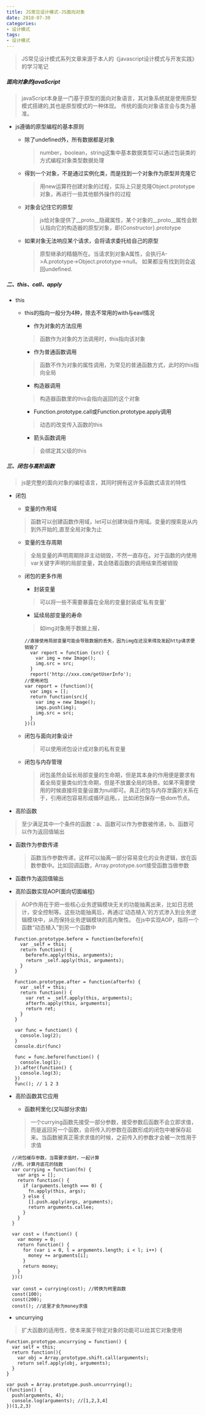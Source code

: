 ```yaml
---
title: JS常见设计模式-JS面向对象
date: 2018-07-30
categories:
- 设计模式
tags: 
- 设计模式
---
```


>JS常见设计模式系列文章来源于本人的《javascript设计模式与开发实践》的学习笔记

##### 面向对象的javaScript
> javaScript本身是一门基于原型的面向对象语言，其对象系统就是使用原型模式搭建的,其也是原型模式的一种体现。
> 传统的面向对象语言会与类为基准。
 
  + js遵循的原型编程的基本原则

    - 除了undefined外，所有数据都是对象
      >number，boolean，string这集中基本数据类型可以通过包装类的方式编程对象类型数据处理
    - 得到一个对象，不是通过实例化类，而是找到一个对象作为原型并克隆它
      >用new运算符创建对象的过程，实际上只是克隆Object.prototype对象，再进行一些其他额外操作的过程
    - 对象会记住它的原型
      >js给对象提供了__proto__隐藏属性，某个对象的__proto__属性会默认指向它的构造器的原型对象，即{Constructor}.prototype
    - 如果对象无法响应某个请求，会将请求委托给自己的原型
      >原型继承的精髓所在。当请求到对象A属性，会执行A->A.prototype->Object.prototype->null。
      >如果都没有找到则会返回undefined.

##### 二、this、call、apply

+ this

  - this的指向一般分为4种，除去不常用的with与eavl情况

    - 作为对象的方法应用
    > 函数作为对象的方法调用时，this指向该对象
    - 作为普通函数调用
    > 函数不作为对象的属性调用，为常见的普通函数方式，此时的this指向全局
    - 构造器调用
    > 构造器函数里的this会指向返回的这个对象
    - Function.prototype.call或Function.prototype.apply调用
    > 动态的改变传入函数的this
    - 箭头函数调用
    > 会绑定其父级的this


##### 三、闭包与高阶函数
> js是完整的面向对象的编程语言，其同时拥有这许多函数式语言的特性

+ 闭包

  - 变量的作用域
  > 函数可以创建函数作用域，let可以创建块级作用域。变量的搜索是从内到外开始的,直至全局对象为止

  - 变量的生存周期
  > 全局变量的声明周期除非主动销毁，不然一直存在。对于函数的内使用var关键字声明的局部变量，其会随着函数的调用结束而被销毁

  - 闭包的更多作用

    - 封装变量
    >可以将一些不需要暴露在全局的变量封装成'私有变量'

    - 延续局部变量的寿命
    > 如img对象用于数据上报，

    ```
    //直接使用局部变量可能会导致数据的丢失，因为img在还没来得及发起http请求便销毁了
      var report = function (src) {
        var img = new Image();
        img.src = src;
      }
      report('http://xxx.com/getUserInfo');
    //使用闭包
    var report = (function(){
      var imgs = [];
      return function(src){
        var img = new Image();
        imgs.push(img);
        img.src = src;
      }
    })()
    ```
  
  - 闭包与面向对象设计
    > 可以使用闭包设计成对象的私有变量

  - 闭包与内存管理
    >闭包虽然会延长局部变量的生命期，但是其本身的作用便是要求有着全局变量类似的生命期，但是不放置全局的场景。如果不需要使用的时候直接将变量设置为null即可。真正闭包与内存泄露的关系在于，引用闭包容易形成循环运用。，比如闭包保存一些dom节点。

+ 高阶函数
> 至少满足其中一个条件的函数：a、函数可以作为参数被传递，b、函数可以作为返回值输出

  - 函数作为参数传递
    > 函数当作参数传递，这样可以抽离一部分容易变化的业务逻辑，放在函数参数中。比如回调函数，Array.prototype.sort接受函数当做参数

  - 函数作为返回值输出

+ 高阶函数实现AOP(面向切面编程)
> AOP作用在于把一些核心业务逻辑模块无关的功能抽离出来，比如日志统计，安全控制等。这些功能抽离后，再通过'动态植入'的方式渗入到业务逻辑模块中，从而保持业务逻辑模块的高内聚性。
> 在js中实现AOP，指将一个函数“动态植入”到另一个函数中
```
   Function.prototype.before = function(beforefn){
     var _self = this;
     return function() {
       beforefn.apply(this, arguments);
       return _self.apply(this, arguments);
     }
   }

   Function.prototype.after = function(afterfn) {
     var _self = this;
     return function() {
       var ret = _self.apply(this, arguments);
       afterfn.apply(this, arguments);
       return ret;
     }
   }

   var func = function() {
     console.log(2);
   }
   console.dir(func)

   func = func.before(function() {
     console.log(1);
   }).after(function() {
     console.log(3);
   })
   func(); // 1 2 3
```

  + 高阶函数其它应用

    - 函数柯里化(又叫部分求值)
    > 一个currying函数先接受一部分参数，接受参数后函数不会立即求值，而是返回另一个函数，会将传入的参数在函数形成的闭包中被保存起来。当函数被真正需求求值的时候，之前传入的参数才会被一次性用于求值

  ```
    //闭包缓存参数，当需要求值时，一起计算
    //例，计算月底花的钱数
    var currying = function(fn) {
      var args = [];
      return function() {
        if (arguments.length === 0) {
          fn.apply(this, args);
        } else {
          [].push.apply(args, arguments);
          return arguments.callee;
        }
      }
    }

    var cost = (function() {
      var money = 0;
      return function() {
        for (var i = 0, l = arguments.length; i < l; i++) {
          money += arguments[i];
        }
        return money;
      }
    })()

    var const = currying(cost); //转换为柯里函数
    const(100);
    const(200);
    const(); //这里才会为money求值
  ```

  + uncurrying
  >扩大函数的适用性，使本来属于特定对象的功能可以给其它对象使用
  ```
  Function.prototype.uncurrying = function() {
    var self = this;
    return function(){
      var obj = Array.prototype.shift.call(arguments);
      return self.apply(obj, arguments);
    }
  }

  var push = Array.prototype.push.uncurrrying();
  (function() {
    push(arguments, 4);
    console.log(arguments); //[1,2,3,4]
  })(1,2,3)
  ```
